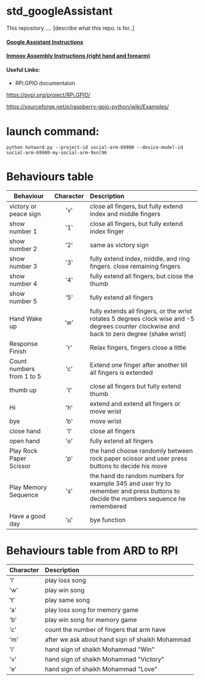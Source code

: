 # std_googleAssistant
This repository .... [describe what this repo. is for..]


#### [Google Assistant Instructions](https://github.com/UAEU-IRI/std_googleAssistant/wiki/Google-Assistant)

#### [Inmoov Assembly Instructions (right hand and forearm)](http://inmoov.fr/hand-and-forarm/)

#### Useful Links:

- RPi.GPIO documentaion

https://pypi.org/project/RPi.GPIO/

https://sourceforge.net/p/raspberry-gpio-python/wiki/Examples/

# launch command:
```
python hotword.py --project-id social-arm-69980 --device-model-id social-arm-69980-my-social-arm-9xnl96
```


# Behaviours table

| Behaviour        | Character           | Description  |
| ------------- |:-------------:| :-----|
| victory or peace sign      | 'v' | close all fingers, but fully extend index and middle fingers    |
| show number 1      | '1' | close all fingers, but fully extend index finger    |
| show number 2      | '2' | same as victory sign    |
| show number 3      | '3' | fully extend index, middle, and ring fingers. close remaining fingers    |
| show number 4      | '4' | fully extend all fingers, but close the thumb   |
| show number 5      | '5' | fully extend all fingers   |
| Hand Wake up | 'w' | fully extends all fingers, or the wrist rotates 5 degrees clock wise and -5 degrees counter clockwise and back to zero degree (shake wrist)|
| Response Finish | 'r' | Relax fingers, fingers close a little |
| Count numbers from 1 to 5 | 'c' | Extend one finger after another till all fingers is extended|
| thumb up | 't' | close all fingers but fully extend thumb |
| Hi | 'h' | extend  and extend all fingers or move wrist |
| bye | 'b' | move wrist |
| close hand | 'l' | close all fingers   |
| open hand | 'o' | fully extend all fingers   |
| Play Rock Paper Scissor | 'p' | the hand choose randomly between rock paper scissor and user press buttons to decide his move |
| Play Memory Sequence | 's' | the hand do random numbers for example 345 and user try to remember and press buttons to decide the numbers sequence he remembered |
| Have a good day | 'u' | bye function   |


# Behaviours table from ARD to RPI

| Character        | Description | 
| ------------- | :-----| 
| 'l'     | play loss song | 
| 'w'     | play win song | 
| 't'     | play same song | 
| 'a'     | play loss song for memory game | 
| 'b'     | play win song for memory game| 
| 'c'     | count the number of fingers that arm have| 
| 'm'     | after we ask about hand sign of shaikh Mohammad  | 
| 'i'     | hand sign of shaikh Mohammad "Win" |
| 'v'     | hand sign of shaikh Mohammad "Victory" | 
| 'e'     | hand sign of shaikh Mohammad "Love" |
